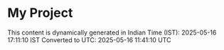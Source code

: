 # My Project

This content is dynamically generated in Indian Time (IST): 2025-05-16 17:11:10 IST
Converted to UTC: 2025-05-16 11:41:10 UTC
